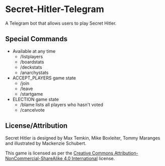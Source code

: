 Secret-Hitler-Telegram
===

A Telegram bot that allows users to play Secret Hitler.

## Special Commands

* Available at any time
  * /listplayers
  * /boardstats
  * /deckstats
  * /anarchystats
* ACCEPT_PLAYERS game state
  * /join
  * /leave
  * /startgame
* ELECTION game state
  * /blame lists all players who hasn't voted
  * /cancelvote

## License/Attribution

Secret Hitler is designed by Max Temkin, Mike Boxleiter, Tommy Maranges and
illustrated by Mackenzie Schubert.

This game is licensed as per the [Creative Commons Attribution-NonCommercial-ShareAlike 4.0 International](https://creativecommons.org/licenses/by-nc-sa/4.0/) license.
